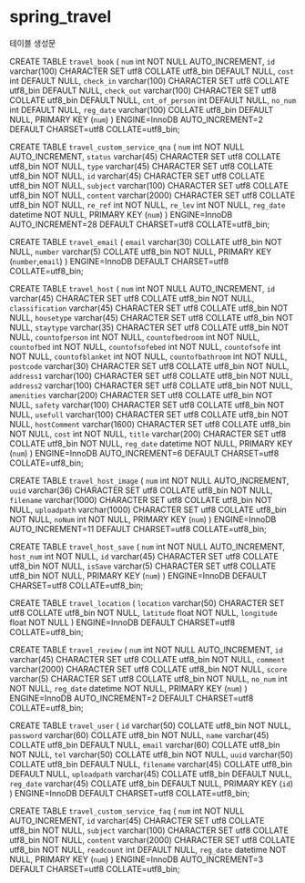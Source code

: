 # spring_travel

테이블 생성문

CREATE TABLE `travel_book` (
  `num` int NOT NULL AUTO_INCREMENT,
  `id` varchar(100) CHARACTER SET utf8 COLLATE utf8_bin DEFAULT NULL,
  `cost` int DEFAULT NULL,
  `check_in` varchar(100) CHARACTER SET utf8 COLLATE utf8_bin DEFAULT NULL,
  `check_out` varchar(100) CHARACTER SET utf8 COLLATE utf8_bin DEFAULT NULL,
  `cnt_of_person` int DEFAULT NULL,
  `no_num` int DEFAULT NULL,
  `reg_date` varchar(100) COLLATE utf8_bin DEFAULT NULL,
  PRIMARY KEY (`num`)
) ENGINE=InnoDB AUTO_INCREMENT=2 DEFAULT CHARSET=utf8 COLLATE=utf8_bin;


CREATE TABLE `travel_custom_service_qna` (
  `num` int NOT NULL AUTO_INCREMENT,
  `status` varchar(45) CHARACTER SET utf8 COLLATE utf8_bin NOT NULL,
  `type` varchar(45) CHARACTER SET utf8 COLLATE utf8_bin NOT NULL,
  `id` varchar(45) CHARACTER SET utf8 COLLATE utf8_bin NOT NULL,
  `subject` varchar(100) CHARACTER SET utf8 COLLATE utf8_bin NOT NULL,
  `content` varchar(2000) CHARACTER SET utf8 COLLATE utf8_bin NOT NULL,
  `re_ref` int NOT NULL,
  `re_lev` int NOT NULL,
  `reg_date` datetime NOT NULL,
  PRIMARY KEY (`num`)
) ENGINE=InnoDB AUTO_INCREMENT=28 DEFAULT CHARSET=utf8 COLLATE=utf8_bin;


CREATE TABLE `travel_email` (
  `email` varchar(30) COLLATE utf8_bin NOT NULL,
  `number` varchar(5) COLLATE utf8_bin NOT NULL,
  PRIMARY KEY (`number`,`email`)
) ENGINE=InnoDB DEFAULT CHARSET=utf8 COLLATE=utf8_bin;


CREATE TABLE `travel_host` (
  `num` int NOT NULL AUTO_INCREMENT,
  `id` varchar(45) CHARACTER SET utf8 COLLATE utf8_bin NOT NULL,
  `classification` varchar(45) CHARACTER SET utf8 COLLATE utf8_bin NOT NULL,
  `housetype` varchar(45) CHARACTER SET utf8 COLLATE utf8_bin NOT NULL,
  `staytype` varchar(35) CHARACTER SET utf8 COLLATE utf8_bin NOT NULL,
  `countofperson` int NOT NULL,
  `countofbedroom` int NOT NULL,
  `countofbed` int NOT NULL,
  `countofsofebed` int NOT NULL,
  `countofsofe` int NOT NULL,
  `countofblanket` int NOT NULL,
  `countofbathroom` int NOT NULL,
  `postcode` varchar(30) CHARACTER SET utf8 COLLATE utf8_bin NOT NULL,
  `address1` varchar(100) CHARACTER SET utf8 COLLATE utf8_bin NOT NULL,
  `address2` varchar(100) CHARACTER SET utf8 COLLATE utf8_bin NOT NULL,
  `amenities` varchar(200) CHARACTER SET utf8 COLLATE utf8_bin NOT NULL,
  `safety` varchar(100) CHARACTER SET utf8 COLLATE utf8_bin NOT NULL,
  `usefull` varchar(100) CHARACTER SET utf8 COLLATE utf8_bin NOT NULL,
  `hostComment` varchar(1600) CHARACTER SET utf8 COLLATE utf8_bin NOT NULL,
  `cost` int NOT NULL,
  `title` varchar(200) CHARACTER SET utf8 COLLATE utf8_bin NOT NULL,
  `reg_date` datetime NOT NULL,
  PRIMARY KEY (`num`)
) ENGINE=InnoDB AUTO_INCREMENT=6 DEFAULT CHARSET=utf8 COLLATE=utf8_bin;


CREATE TABLE `travel_host_image` (
  `num` int NOT NULL AUTO_INCREMENT,
  `uuid` varchar(36) CHARACTER SET utf8 COLLATE utf8_bin NOT NULL,
  `filename` varchar(1000) CHARACTER SET utf8 COLLATE utf8_bin NOT NULL,
  `uploadpath` varchar(1000) CHARACTER SET utf8 COLLATE utf8_bin NOT NULL,
  `noNum` int NOT NULL,
  PRIMARY KEY (`num`)
) ENGINE=InnoDB AUTO_INCREMENT=11 DEFAULT CHARSET=utf8 COLLATE=utf8_bin;


CREATE TABLE `travel_host_save` (
  `num` int NOT NULL AUTO_INCREMENT,
  `host_num` int NOT NULL,
  `id` varchar(45) CHARACTER SET utf8 COLLATE utf8_bin NOT NULL,
  `isSave` varchar(5) CHARACTER SET utf8 COLLATE utf8_bin NOT NULL,
  PRIMARY KEY (`num`)
) ENGINE=InnoDB DEFAULT CHARSET=utf8 COLLATE=utf8_bin;


CREATE TABLE `travel_location` (
  `location` varchar(50) CHARACTER SET utf8 COLLATE utf8_bin NOT NULL,
  `latitude` float NOT NULL,
  `longitude` float NOT NULL
) ENGINE=InnoDB DEFAULT CHARSET=utf8 COLLATE=utf8_bin;


CREATE TABLE `travel_review` (
  `num` int NOT NULL AUTO_INCREMENT,
  `id` varchar(45) CHARACTER SET utf8 COLLATE utf8_bin NOT NULL,
  `comment` varchar(2000) CHARACTER SET utf8 COLLATE utf8_bin NOT NULL,
  `score` varchar(5) CHARACTER SET utf8 COLLATE utf8_bin NOT NULL,
  `no_num` int NOT NULL,
  `reg_date` datetime NOT NULL,
  PRIMARY KEY (`num`)
) ENGINE=InnoDB AUTO_INCREMENT=2 DEFAULT CHARSET=utf8 COLLATE=utf8_bin;


CREATE TABLE `travel_user` (
  `id` varchar(50) COLLATE utf8_bin NOT NULL,
  `password` varchar(60) COLLATE utf8_bin NOT NULL,
  `name` varchar(45) COLLATE utf8_bin DEFAULT NULL,
  `email` varchar(60) COLLATE utf8_bin NOT NULL,
  `tel` varchar(50) COLLATE utf8_bin NOT NULL,
  `uuid` varchar(50) COLLATE utf8_bin DEFAULT NULL,
  `filename` varchar(45) COLLATE utf8_bin DEFAULT NULL,
  `uploadpath` varchar(45) COLLATE utf8_bin DEFAULT NULL,
  `reg_date` varchar(45) COLLATE utf8_bin DEFAULT NULL,
  PRIMARY KEY (`id`)
) ENGINE=InnoDB DEFAULT CHARSET=utf8 COLLATE=utf8_bin;

CREATE TABLE `travel_custom_service_faq` (
  `num` int NOT NULL AUTO_INCREMENT,
  `id` varchar(45) CHARACTER SET utf8 COLLATE utf8_bin NOT NULL,
  `subject` varchar(100) CHARACTER SET utf8 COLLATE utf8_bin NOT NULL,
  `content` varchar(2000) CHARACTER SET utf8 COLLATE utf8_bin NOT NULL,
  `readcount` int DEFAULT NULL,
  `reg_date` datetime NOT NULL,
  PRIMARY KEY (`num`)
) ENGINE=InnoDB AUTO_INCREMENT=3 DEFAULT CHARSET=utf8 COLLATE=utf8_bin;
